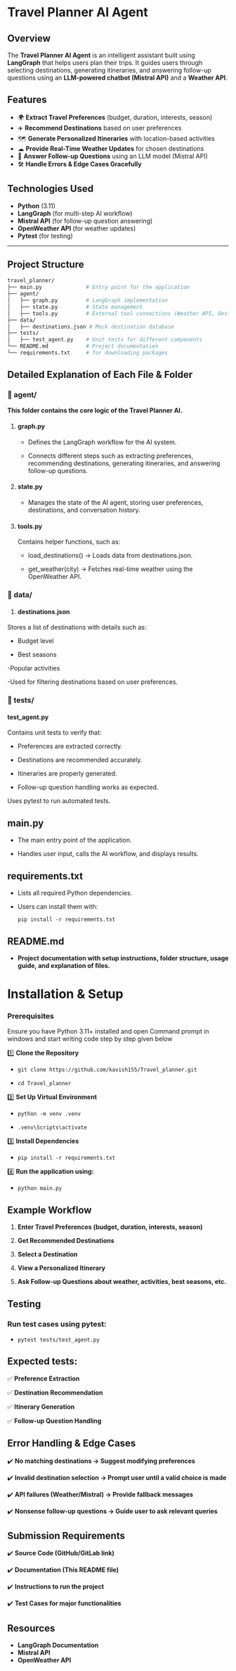 # Travel Planner AI Agent

## Overview
The **Travel Planner AI Agent** is an intelligent assistant built using **LangGraph** that helps users plan their trips. It guides users through selecting destinations, generating itineraries, and answering follow-up questions using an **LLM-powered chatbot (Mistral API)** and a **Weather API**.

## Features
- 🌍 **Extract Travel Preferences** (budget, duration, interests, season)
- ✈️ **Recommend Destinations** based on user preferences
- 🗺 **Generate Personalized Itineraries** with location-based activities
- ☁ **Provide Real-Time Weather Updates** for chosen destinations
- 💬 **Answer Follow-up Questions** using an LLM model (Mistral API)
- 🛠 **Handle Errors & Edge Cases Gracefully**

## Technologies Used
- **Python** (3.11)
- **LangGraph** (for multi-step AI workflow)
- **Mistral API** (for follow-up question answering)
- **OpenWeather API** (for weather updates)
- **Pytest** (for testing)

---

## Project Structure
```bash
travel_planner/
├── main.py              # Entry point for the application
├── agent/
│   ├── graph.py         # LangGraph implementation
│   ├── state.py         # State management
│   ├── tools.py         # External tool connections (Weather API, Destination Loader)
├── data/
│   ├── destinations.json # Mock destination database
├── tests/
│   ├── test_agent.py    # Unit tests for different components
└── README.md            # Project documentation
└── requirements.txt     # for downloading packages
```
## Detailed Explanation of Each File & Folder

### 📂 agent/
**This folder contains the core logic of the Travel Planner AI.**

 1) #### graph.py

    - Defines the LangGraph workflow for the AI system.

    - Connects different steps such as extracting preferences, recommending destinations, generating itineraries, and answering follow-up questions.

 2) #### state.py

    - Manages the state of the AI agent, storing user preferences, destinations, and conversation history.

 3) #### tools.py

    Contains helper functions, such as:
  
    - load_destinations() → Loads data from destinations.json.
  
    - get_weather(city) → Fetches real-time weather using the OpenWeather API.
  
### 📂 data/
   
 1) #### destinations.json
  Stores a list of destinations with details such as:
   -  Budget level
     
   - Best seasons

   -Popular activities
   
   -Used for filtering destinations based on user preferences.
   
### 📂 tests/
 
  #### test_agent.py

   Contains unit tests to verify that:
 
   - Preferences are extracted correctly.

   - Destinations are recommended accurately.

   - Itineraries are properly generated.

   - Follow-up question handling works as expected.

 Uses pytest to run automated tests.

## main.py

- The main entry point of the application.

- Handles user input, calls the AI workflow, and displays results.

## requirements.txt

- Lists all required Python dependencies.

- Users can install them with:

   ```pip install -r requirements.txt```

## README.md

- **Project documentation with setup instructions, folder structure,  usage guide, and explanation of files.**

# Installation & Setup
### Prerequisites
Ensure you have Python 3.11+ installed and open Command prompt in windows and 
start writing code step by step given below

1️⃣ **Clone the Repository**
  - ```git clone https://github.com/kavish155/Travel_planner.git```
    
  - ```cd Travel_planner```
    
2️⃣ **Set Up Virtual Environment**
  -  ```python -m venv .venv```
    
  -  ```.venv\Scripts\activate```

3️⃣ **Install Dependencies**

  - ```pip install -r requirements.txt```

4️⃣ **Run the application using:**
  - ```python main.py```


## Example Workflow
1) **Enter Travel Preferences (budget, duration, interests, season)**

2) **Get Recommended Destinations**

3) **Select a Destination**

4) **View a Personalized Itinerary**

5) **Ask Follow-up Questions about weather, activities, best seasons, etc.**

## Testing

### Run test cases using pytest:
- ```pytest tests/test_agent.py```

## Expected tests:

✅ **Preference Extraction**

✅ **Destination Recommendation**

✅ **Itinerary Generation**

✅ **Follow-up Question Handling**


## Error Handling & Edge Cases

✔️ **No matching destinations → Suggest modifying preferences**

✔️ **Invalid destination selection → Prompt user until a valid choice is made**

✔️ **API failures (Weather/Mistral) → Provide fallback messages**

✔️ **Nonsense follow-up questions → Guide user to ask relevant queries**

## Submission Requirements

✔️ **Source Code (GitHub/GitLab link)**

✔️ **Documentation (This README file)**

✔️ **Instructions to run the project**

✔️ **Test Cases for major functionalities**

## Resources
- **LangGraph Documentation**
- **Mistral API**
- **OpenWeather API**

